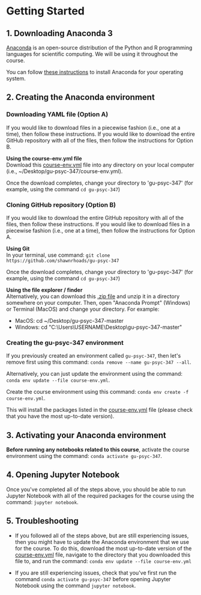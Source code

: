 # Getting Started



## 1. Downloading Anaconda 3
[Anaconda](https://www.anaconda.com/products/individual#Downloads) is an open-source distribution of the Python and R programming languages for scientific computing. We will be using it throughout the course.

You can follow [these instructions](https://docs.anaconda.com/anaconda/install/) to install Anaconda for your operating system.

## 2. Creating the Anaconda environment

### Downloading YAML file (Option A)
If you would like to download files in a piecewise fashion (i.e., one at a time), then follow these instructions. If you would like to download the entire GitHub repository with all of the files, then follow the instructions for Option B.

**Using the course-env.yml file**</br>
Download this [course-env.yml](https://raw.githubusercontent.com/shawnrhoads/gu-psyc-347/master/course-env.yml) file into any directory on your local computer (i.e., ~/Desktop/gu-psyc-347/course-env.yml).

Once the download completes, change your directory to 'gu-psyc-347' (for example, using the command `cd gu-psyc-347`)

### Cloning GitHub repository (Option B)
If you would like to download the entire GitHub repository with all of the files, then follow these instructions. If you would like to download files in a piecewise fashion (i.e., one at a time), then follow the instructions for Option A.

**Using Git**</br>
In your terminal, use command: `git clone https://github.com/shawnrhoads/gu-psyc-347`

Once the download completes, change your directory to 'gu-psyc-347' (for example, using the command `cd gu-psyc-347`)

**Using the file explorer / finder**</br>
Alternatively, you can download this [.zip file](https://github.com/shawnrhoads/gu-psyc-347/archive/master.zip) and unzip it in a directory somewhere on your computer. Then, open "Anaconda Prompt" (Windows) or Terminal (MacOS) and change your directory. For example: 
- MacOS: cd ~/Desktop/gu-psyc-347-master
- Windows: cd "C:\Users\USERNAME\Desktop\gu-psyc-347-master"

### Creating the gu-psyc-347 environment
If you previously created an environment called `gu-psyc-347`, then let's remove first using this command: `conda remove --name gu-psyc-347 --all`. 

Alternatively, you can just update the environment using the command: `conda env update --file course-env.yml`.

Create the course environment using this command: `conda env create -f course-env.yml`.

This will install the packages listed in the [course-env.yml](https://raw.githubusercontent.com/shawnrhoads/gu-psyc-347/master/course-env.yml) file (please check that you have the most up-to-date version).

## 3. Activating your Anaconda environment
**Before running any notebooks related to this course**, activate the course environment using the command: `conda activate gu-psyc-347`.

## 4. Opening Jupyter Notebook
Once you've completed all of the steps above, you should be able to run Jupyter Notebook with all of the required packages for the course using the command: `jupyter notebook`.

## 5. Troubleshooting
- If you followed all of the steps above, but are still experiencing issues, then you might have to update the Anaconda environment that we use for the course. To do this, download the most up-to-date version of the [course-env.yml](https://raw.githubusercontent.com/shawnrhoads/gu-psyc-347/master/course-env.yml) file, navigate to the directory that you downloaded this file to, and run the command: `conda env update --file course-env.yml`

- If you are still experiencing issues, check that you've first run the command  `conda activate gu-psyc-347` before opening Jupyter Notebook using the command `jupyter notebook`.